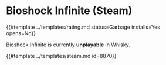 # Bioshock Infinite (Steam)
<!-- script:Aliases [] -->

{{#template ../templates/rating.md status=Garbage installs=Yes opens=No}}

Bioshock Infinite is currently **unplayable** in Whisky.

{{#template ../templates/steam.md id=8870}}
